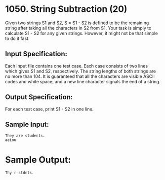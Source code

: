 # 1050. String Subtraction (20)

Given two strings S1 and S2, S = S1 - S2 is defined to be the remaining string after taking all the characters in S2 from S1. Your task is simply to calculate S1 - S2 for any given strings. However, it might not be that simple to do it fast.

## Input Specification:

Each input file contains one test case. Each case consists of two lines which gives S1 and S2, respectively. The string lengths of both strings are no more than 104. It is guaranteed that all the characters are visible ASCII codes and white space, and a new line character signals the end of a string.

## Output Specification:

For each test case, print S1 - S2 in one line.

## Sample Input:

```
They are students.
aeiou
```

# Sample Output:

```
Thy r stdnts.
```
